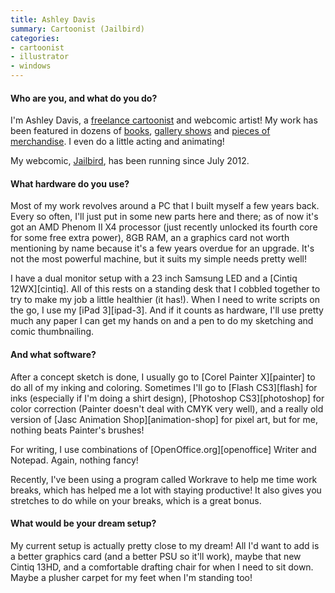 ```yaml
---
title: Ashley Davis
summary: Cartoonist (Jailbird)
categories:
- cartoonist
- illustrator
- windows
---
```


#### Who are you, and what do you do?

I'm Ashley Davis, a [freelance cartoonist](http://oddlookingbird.com/ "Ashley's website.") and webcomic artist! My work has been featured in dozens of [books](http://oddlookingbird.com/tagged/zines "Zines that Ashley's work is in."), [gallery shows](http://oddlookingbird.com/tagged/exhibited "Ashley's exhibited work.") and [pieces of merchandise](http://shop.oddlookingbird.com/ "Ashley's store."). I even do a little acting and animating!

My webcomic, [Jailbird](http://an.oddlookingbird.com/ "Ashley's webcomic."), has been running since July 2012.

#### What hardware do you use?

Most of my work revolves around a PC that I built myself a few years back. Every so often, I'll just put in some new parts here and there; as of now it's got an AMD Phenom II X4 processor (just recently unlocked its fourth core for some free extra power), 8GB RAM, an a graphics card not worth mentioning by name because it's a few years overdue for an upgrade. It's not the most powerful machine, but it suits my simple needs pretty well!

I have a dual monitor setup with a 23 inch Samsung LED and a [Cintiq 12WX][cintiq]. All of this rests on a standing desk that I cobbled together to try to make my job a little healthier (it has!). When I need to write scripts on the go, I use my [iPad 3][ipad-3]. And if it counts as hardware, I'll use pretty much any paper I can get my hands on and a pen to do my sketching and comic thumbnailing.

#### And what software?

After a concept sketch is done, I usually go to [Corel Painter X][painter] to do all of my inking and coloring. Sometimes I'll go to [Flash CS3][flash] for inks (especially if I'm doing a shirt design), [Photoshop CS3][photoshop] for color correction (Painter doesn't deal with CMYK very well), and a really old version of [Jasc Animation Shop][animation-shop] for pixel art, but for me, nothing beats Painter's brushes!

For writing, I use combinations of [OpenOffice.org][openoffice] Writer and Notepad. Again, nothing fancy!

Recently, I've been using a program called Workrave to help me time work breaks, which has helped me a lot with staying productive! It also gives you stretches to do while on your breaks, which is a great bonus.

#### What would be your dream setup?

My current setup is actually pretty close to my dream! All I'd want to add is a better graphics card (and a better PSU so it'll work), maybe that new Cintiq 13HD, and a comfortable drafting chair for when I need to sit down. Maybe a plusher carpet for my feet when I'm standing too!